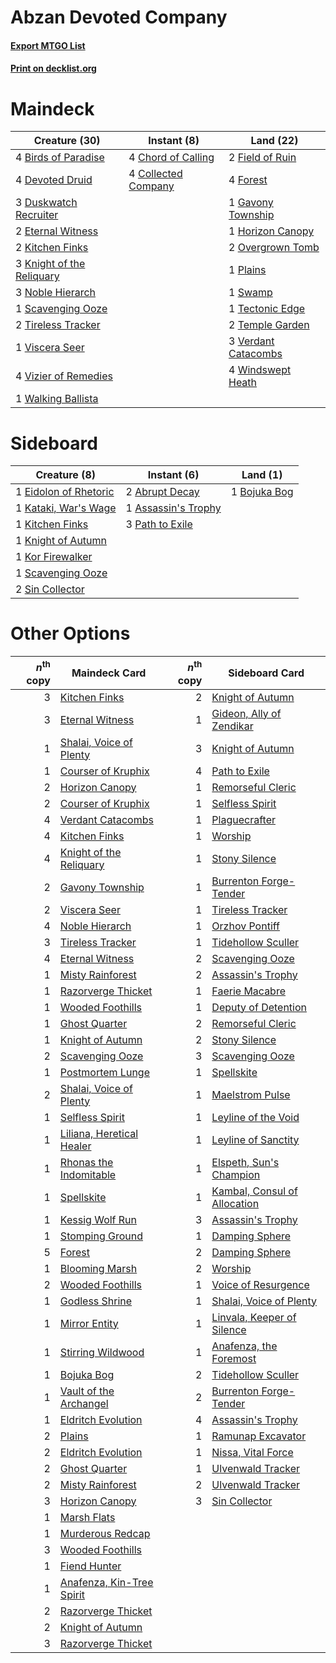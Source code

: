 # Abzan Devoted Company

#### [Export MTGO List](../collection/Abzan%20Devoted%20Company/Abzan%20Devoted%20Company.txt)
#### [Print on decklist.org](http://decklist.org/?deckmain=4%09Birds%20of%20Paradise%0A4%09Chord%20of%20Calling%0A4%09Collected%20Company%0A4%09Devoted%20Druid%0A3%09Duskwatch%20Recruiter%0A2%09Eternal%20Witness%0A2%09Field%20of%20Ruin%0A4%09Forest%0A1%09Gavony%20Township%0A1%09Horizon%20Canopy%0A2%09Kitchen%20Finks%0A3%09Knight%20of%20the%20Reliquary%0A3%09Noble%20Hierarch%0A2%09Overgrown%20Tomb%0A1%09Plains%0A1%09Scavenging%20Ooze%0A1%09Swamp%0A1%09Tectonic%20Edge%0A2%09Temple%20Garden%0A2%09Tireless%20Tracker%0A3%09Verdant%20Catacombs%0A1%09Viscera%20Seer%0A4%09Vizier%20of%20Remedies%0A1%09Walking%20Ballista%0A4%09Windswept%20Heath&deckside=2%09Abrupt%20Decay%0A1%09Assassin's%20Trophy%0A1%09Bojuka%20Bog%0A1%09Eidolon%20of%20Rhetoric%0A1%09Kataki,%20War's%20Wage%0A1%09Kitchen%20Finks%0A1%09Knight%20of%20Autumn%0A1%09Kor%20Firewalker%0A3%09Path%20to%20Exile%0A1%09Scavenging%20Ooze%0A2%09Sin%20Collector)
# Maindeck

|                                           Creature (30)                                            |                                         Instant (8)                                          |                                          Land (22)                                           |
|----------------------------------------------------------------------------------------------------|----------------------------------------------------------------------------------------------|----------------------------------------------------------------------------------------------|
|4 [Birds of Paradise](http://gatherer.wizards.com/Pages/Card/Details.aspx?multiverseid=129906)      |4 [Chord of Calling](http://gatherer.wizards.com/Pages/Card/Details.aspx?multiverseid=383209) |2 [Field of Ruin](http://gatherer.wizards.com/Pages/Card/Details.aspx?multiverseid=435415)    |
|4 [Devoted Druid](http://gatherer.wizards.com/Pages/Card/Details.aspx?multiverseid=135500)          |4 [Collected Company](http://gatherer.wizards.com/Pages/Card/Details.aspx?multiverseid=394519)|4 [Forest](http://gatherer.wizards.com/Pages/Card/Details.aspx?multiverseid=439860)           |
|3 [Duskwatch Recruiter](http://gatherer.wizards.com/Pages/Card/Details.aspx?multiverseid=409961)    |                                                                                              |1 [Gavony Township](http://gatherer.wizards.com/Pages/Card/Details.aspx?multiverseid=233242)  |
|2 [Eternal Witness](http://gatherer.wizards.com/Pages/Card/Details.aspx?multiverseid=51628)         |                                                                                              |1 [Horizon Canopy](http://gatherer.wizards.com/Pages/Card/Details.aspx?multiverseid=409571)   |
|2 [Kitchen Finks](http://gatherer.wizards.com/Pages/Card/Details.aspx?multiverseid=370458)          |                                                                                              |2 [Overgrown Tomb](http://gatherer.wizards.com/Pages/Card/Details.aspx?multiverseid=405103)   |
|3 [Knight of the Reliquary](http://gatherer.wizards.com/Pages/Card/Details.aspx?multiverseid=189145)|                                                                                              |1 [Plains](http://gatherer.wizards.com/Pages/Card/Details.aspx?multiverseid=439856)           |
|3 [Noble Hierarch](http://gatherer.wizards.com/Pages/Card/Details.aspx?multiverseid=179434)         |                                                                                              |1 [Swamp](http://gatherer.wizards.com/Pages/Card/Details.aspx?multiverseid=439858)            |
|1 [Scavenging Ooze](http://gatherer.wizards.com/Pages/Card/Details.aspx?multiverseid=420783)        |                                                                                              |1 [Tectonic Edge](http://gatherer.wizards.com/Pages/Card/Details.aspx?multiverseid=389711)    |
|2 [Tireless Tracker](http://gatherer.wizards.com/Pages/Card/Details.aspx?multiverseid=409997)       |                                                                                              |2 [Temple Garden](http://gatherer.wizards.com/Pages/Card/Details.aspx?multiverseid=405112)    |
|1 [Viscera Seer](http://gatherer.wizards.com/Pages/Card/Details.aspx?multiverseid=376569)           |                                                                                              |3 [Verdant Catacombs](http://gatherer.wizards.com/Pages/Card/Details.aspx?multiverseid=405113)|
|4 [Vizier of Remedies](http://gatherer.wizards.com/Pages/Card/Details.aspx?multiverseid=426740)     |                                                                                              |4 [Windswept Heath](http://gatherer.wizards.com/Pages/Card/Details.aspx?multiverseid=405115)  |
|1 [Walking Ballista](http://gatherer.wizards.com/Pages/Card/Details.aspx?multiverseid=423848)       |                                                                                              |                                                                                              |


# Sideboard

|                                          Creature (8)                                          |                                         Instant (6)                                          |                                       Land (1)                                        |
|------------------------------------------------------------------------------------------------|----------------------------------------------------------------------------------------------|---------------------------------------------------------------------------------------|
|1 [Eidolon of Rhetoric](http://gatherer.wizards.com/Pages/Card/Details.aspx?multiverseid=380409)|2 [Abrupt Decay](http://gatherer.wizards.com/Pages/Card/Details.aspx?multiverseid=456061)     |1 [Bojuka Bog](http://gatherer.wizards.com/Pages/Card/Details.aspx?multiverseid=376269)|
|1 [Kataki, War's Wage](http://gatherer.wizards.com/Pages/Card/Details.aspx?multiverseid=382190) |1 [Assassin's Trophy](http://gatherer.wizards.com/Pages/Card/Details.aspx?multiverseid=452902)|                                                                                       |
|1 [Kitchen Finks](http://gatherer.wizards.com/Pages/Card/Details.aspx?multiverseid=370458)      |3 [Path to Exile](http://gatherer.wizards.com/Pages/Card/Details.aspx?multiverseid=220511)    |                                                                                       |
|1 [Knight of Autumn](http://gatherer.wizards.com/Pages/Card/Details.aspx?multiverseid=452933)   |                                                                                              |                                                                                       |
|1 [Kor Firewalker](http://gatherer.wizards.com/Pages/Card/Details.aspx?multiverseid=442010)     |                                                                                              |                                                                                       |
|1 [Scavenging Ooze](http://gatherer.wizards.com/Pages/Card/Details.aspx?multiverseid=420783)    |                                                                                              |                                                                                       |
|2 [Sin Collector](http://gatherer.wizards.com/Pages/Card/Details.aspx?multiverseid=368968)      |                                                                                              |                                                                                       |


# Other Options

|*n*<sup>th</sup> copy|                                           Maindeck Card                                            |*n*<sup>th</sup> copy|                                            Sideboard Card                                             |
|--------------------:|----------------------------------------------------------------------------------------------------|--------------------:|-------------------------------------------------------------------------------------------------------|
|                    3|[Kitchen Finks](http://gatherer.wizards.com/Pages/Card/Details.aspx?multiverseid=370458)            |                    2|[Knight of Autumn](http://gatherer.wizards.com/Pages/Card/Details.aspx?multiverseid=452933)            |
|                    3|[Eternal Witness](http://gatherer.wizards.com/Pages/Card/Details.aspx?multiverseid=51628)           |                    1|[Gideon, Ally of Zendikar](http://gatherer.wizards.com/Pages/Card/Details.aspx?multiverseid=401897)    |
|                    1|[Shalai, Voice of Plenty](http://gatherer.wizards.com/Pages/Card/Details.aspx?multiverseid=442923)  |                    3|[Knight of Autumn](http://gatherer.wizards.com/Pages/Card/Details.aspx?multiverseid=452933)            |
|                    1|[Courser of Kruphix](http://gatherer.wizards.com/Pages/Card/Details.aspx?multiverseid=442153)       |                    4|[Path to Exile](http://gatherer.wizards.com/Pages/Card/Details.aspx?multiverseid=220511)               |
|                    2|[Horizon Canopy](http://gatherer.wizards.com/Pages/Card/Details.aspx?multiverseid=409571)           |                    1|[Remorseful Cleric](http://gatherer.wizards.com/Pages/Card/Details.aspx?multiverseid=447169)           |
|                    2|[Courser of Kruphix](http://gatherer.wizards.com/Pages/Card/Details.aspx?multiverseid=442153)       |                    1|[Selfless Spirit](http://gatherer.wizards.com/Pages/Card/Details.aspx?multiverseid=414332)             |
|                    4|[Verdant Catacombs](http://gatherer.wizards.com/Pages/Card/Details.aspx?multiverseid=405113)        |                    1|[Plaguecrafter](http://gatherer.wizards.com/Pages/Card/Details.aspx?multiverseid=452832)               |
|                    4|[Kitchen Finks](http://gatherer.wizards.com/Pages/Card/Details.aspx?multiverseid=370458)            |                    1|[Worship](http://gatherer.wizards.com/Pages/Card/Details.aspx?multiverseid=25553)                      |
|                    4|[Knight of the Reliquary](http://gatherer.wizards.com/Pages/Card/Details.aspx?multiverseid=189145)  |                    1|[Stony Silence](http://gatherer.wizards.com/Pages/Card/Details.aspx?multiverseid=247425)               |
|                    2|[Gavony Township](http://gatherer.wizards.com/Pages/Card/Details.aspx?multiverseid=233242)          |                    1|[Burrenton Forge-Tender](http://gatherer.wizards.com/Pages/Card/Details.aspx?multiverseid=438580)      |
|                    2|[Viscera Seer](http://gatherer.wizards.com/Pages/Card/Details.aspx?multiverseid=376569)             |                    1|[Tireless Tracker](http://gatherer.wizards.com/Pages/Card/Details.aspx?multiverseid=409997)            |
|                    4|[Noble Hierarch](http://gatherer.wizards.com/Pages/Card/Details.aspx?multiverseid=179434)           |                    1|[Orzhov Pontiff](http://gatherer.wizards.com/Pages/Card/Details.aspx?multiverseid=96844)               |
|                    3|[Tireless Tracker](http://gatherer.wizards.com/Pages/Card/Details.aspx?multiverseid=409997)         |                    1|[Tidehollow Sculler](http://gatherer.wizards.com/Pages/Card/Details.aspx?multiverseid=175054)          |
|                    4|[Eternal Witness](http://gatherer.wizards.com/Pages/Card/Details.aspx?multiverseid=51628)           |                    2|[Scavenging Ooze](http://gatherer.wizards.com/Pages/Card/Details.aspx?multiverseid=420783)             |
|                    1|[Misty Rainforest](http://gatherer.wizards.com/Pages/Card/Details.aspx?multiverseid=405102)         |                    2|[Assassin's Trophy](http://gatherer.wizards.com/Pages/Card/Details.aspx?multiverseid=452902)           |
|                    1|[Razorverge Thicket](http://gatherer.wizards.com/Pages/Card/Details.aspx?multiverseid=209407)       |                    1|[Faerie Macabre](http://gatherer.wizards.com/Pages/Card/Details.aspx?multiverseid=201822)              |
|                    1|[Wooded Foothills](http://gatherer.wizards.com/Pages/Card/Details.aspx?multiverseid=405116)         |                    1|[Deputy of Detention](http://gatherer.wizards.com/Pages/Card/Details.aspx?multiverseid=457309)         |
|                    1|[Ghost Quarter](http://gatherer.wizards.com/Pages/Card/Details.aspx?multiverseid=389534)            |                    2|[Remorseful Cleric](http://gatherer.wizards.com/Pages/Card/Details.aspx?multiverseid=447169)           |
|                    1|[Knight of Autumn](http://gatherer.wizards.com/Pages/Card/Details.aspx?multiverseid=452933)         |                    2|[Stony Silence](http://gatherer.wizards.com/Pages/Card/Details.aspx?multiverseid=247425)               |
|                    2|[Scavenging Ooze](http://gatherer.wizards.com/Pages/Card/Details.aspx?multiverseid=420783)          |                    3|[Scavenging Ooze](http://gatherer.wizards.com/Pages/Card/Details.aspx?multiverseid=420783)             |
|                    1|[Postmortem Lunge](http://gatherer.wizards.com/Pages/Card/Details.aspx?multiverseid=233054)         |                    1|[Spellskite](http://gatherer.wizards.com/Pages/Card/Details.aspx?multiverseid=397743)                  |
|                    2|[Shalai, Voice of Plenty](http://gatherer.wizards.com/Pages/Card/Details.aspx?multiverseid=442923)  |                    1|[Maelstrom Pulse](http://gatherer.wizards.com/Pages/Card/Details.aspx?multiverseid=180613)             |
|                    1|[Selfless Spirit](http://gatherer.wizards.com/Pages/Card/Details.aspx?multiverseid=414332)          |                    1|[Leyline of the Void](http://gatherer.wizards.com/Pages/Card/Details.aspx?multiverseid=107682)         |
|                    1|[Liliana, Heretical Healer](http://gatherer.wizards.com/Pages/Card/Details.aspx?multiverseid=398441)|                    1|[Leyline of Sanctity](http://gatherer.wizards.com/Pages/Card/Details.aspx?multiverseid=204993)         |
|                    1|[Rhonas the Indomitable](http://gatherer.wizards.com/Pages/Card/Details.aspx?multiverseid=426884)   |                    1|[Elspeth, Sun's Champion](http://gatherer.wizards.com/Pages/Card/Details.aspx?multiverseid=394361)     |
|                    1|[Spellskite](http://gatherer.wizards.com/Pages/Card/Details.aspx?multiverseid=397743)               |                    1|[Kambal, Consul of Allocation](http://gatherer.wizards.com/Pages/Card/Details.aspx?multiverseid=417756)|
|                    1|[Kessig Wolf Run](http://gatherer.wizards.com/Pages/Card/Details.aspx?multiverseid=233256)          |                    3|[Assassin's Trophy](http://gatherer.wizards.com/Pages/Card/Details.aspx?multiverseid=452902)           |
|                    1|[Stomping Ground](http://gatherer.wizards.com/Pages/Card/Details.aspx?multiverseid=405110)          |                    1|[Damping Sphere](http://gatherer.wizards.com/Pages/Card/Details.aspx?multiverseid=443101)              |
|                    5|[Forest](http://gatherer.wizards.com/Pages/Card/Details.aspx?multiverseid=439860)                   |                    2|[Damping Sphere](http://gatherer.wizards.com/Pages/Card/Details.aspx?multiverseid=443101)              |
|                    1|[Blooming Marsh](http://gatherer.wizards.com/Pages/Card/Details.aspx?multiverseid=417816)           |                    2|[Worship](http://gatherer.wizards.com/Pages/Card/Details.aspx?multiverseid=25553)                      |
|                    2|[Wooded Foothills](http://gatherer.wizards.com/Pages/Card/Details.aspx?multiverseid=405116)         |                    1|[Voice of Resurgence](http://gatherer.wizards.com/Pages/Card/Details.aspx?multiverseid=368951)         |
|                    1|[Godless Shrine](http://gatherer.wizards.com/Pages/Card/Details.aspx?multiverseid=405099)           |                    1|[Shalai, Voice of Plenty](http://gatherer.wizards.com/Pages/Card/Details.aspx?multiverseid=442923)     |
|                    1|[Mirror Entity](http://gatherer.wizards.com/Pages/Card/Details.aspx?multiverseid=376409)            |                    1|[Linvala, Keeper of Silence](http://gatherer.wizards.com/Pages/Card/Details.aspx?multiverseid=425838)  |
|                    1|[Stirring Wildwood](http://gatherer.wizards.com/Pages/Card/Details.aspx?multiverseid=433213)        |                    1|[Anafenza, the Foremost](http://gatherer.wizards.com/Pages/Card/Details.aspx?multiverseid=386476)      |
|                    1|[Bojuka Bog](http://gatherer.wizards.com/Pages/Card/Details.aspx?multiverseid=376269)               |                    2|[Tidehollow Sculler](http://gatherer.wizards.com/Pages/Card/Details.aspx?multiverseid=175054)          |
|                    1|[Vault of the Archangel](http://gatherer.wizards.com/Pages/Card/Details.aspx?multiverseid=270938)   |                    2|[Burrenton Forge-Tender](http://gatherer.wizards.com/Pages/Card/Details.aspx?multiverseid=438580)      |
|                    1|[Eldritch Evolution](http://gatherer.wizards.com/Pages/Card/Details.aspx?multiverseid=414456)       |                    4|[Assassin's Trophy](http://gatherer.wizards.com/Pages/Card/Details.aspx?multiverseid=452902)           |
|                    2|[Plains](http://gatherer.wizards.com/Pages/Card/Details.aspx?multiverseid=439856)                   |                    1|[Ramunap Excavator](http://gatherer.wizards.com/Pages/Card/Details.aspx?multiverseid=430818)           |
|                    2|[Eldritch Evolution](http://gatherer.wizards.com/Pages/Card/Details.aspx?multiverseid=414456)       |                    1|[Nissa, Vital Force](http://gatherer.wizards.com/Pages/Card/Details.aspx?multiverseid=417736)          |
|                    2|[Ghost Quarter](http://gatherer.wizards.com/Pages/Card/Details.aspx?multiverseid=389534)            |                    1|[Ulvenwald Tracker](http://gatherer.wizards.com/Pages/Card/Details.aspx?multiverseid=240154)           |
|                    2|[Misty Rainforest](http://gatherer.wizards.com/Pages/Card/Details.aspx?multiverseid=405102)         |                    2|[Ulvenwald Tracker](http://gatherer.wizards.com/Pages/Card/Details.aspx?multiverseid=240154)           |
|                    3|[Horizon Canopy](http://gatherer.wizards.com/Pages/Card/Details.aspx?multiverseid=409571)           |                    3|[Sin Collector](http://gatherer.wizards.com/Pages/Card/Details.aspx?multiverseid=368968)               |
|                    1|[Marsh Flats](http://gatherer.wizards.com/Pages/Card/Details.aspx?multiverseid=405101)              |                     |                                                                                                       |
|                    1|[Murderous Redcap](http://gatherer.wizards.com/Pages/Card/Details.aspx?multiverseid=370518)         |                     |                                                                                                       |
|                    3|[Wooded Foothills](http://gatherer.wizards.com/Pages/Card/Details.aspx?multiverseid=405116)         |                     |                                                                                                       |
|                    1|[Fiend Hunter](http://gatherer.wizards.com/Pages/Card/Details.aspx?multiverseid=442003)             |                     |                                                                                                       |
|                    1|[Anafenza, Kin-Tree Spirit](http://gatherer.wizards.com/Pages/Card/Details.aspx?multiverseid=394490)|                     |                                                                                                       |
|                    2|[Razorverge Thicket](http://gatherer.wizards.com/Pages/Card/Details.aspx?multiverseid=209407)       |                     |                                                                                                       |
|                    2|[Knight of Autumn](http://gatherer.wizards.com/Pages/Card/Details.aspx?multiverseid=452933)         |                     |                                                                                                       |
|                    3|[Razorverge Thicket](http://gatherer.wizards.com/Pages/Card/Details.aspx?multiverseid=209407)       |                     |                                                                                                       |

